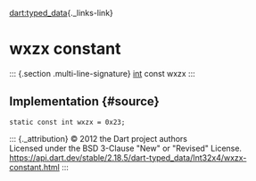 [dart:typed\_data](../../dart-typed_data/dart-typed_data-library){._links-link}

wxzx constant
=============

::: {.section .multi-line-signature}
[int](../../dart-core/int-class) const wxzx
:::

Implementation {#source}
--------------

``` {.language-dart data-language="dart"}
static const int wxzx = 0x23;
```

::: {._attribution}
© 2012 the Dart project authors\
Licensed under the BSD 3-Clause \"New\" or \"Revised\" License.\
<https://api.dart.dev/stable/2.18.5/dart-typed_data/Int32x4/wxzx-constant.html>
:::
